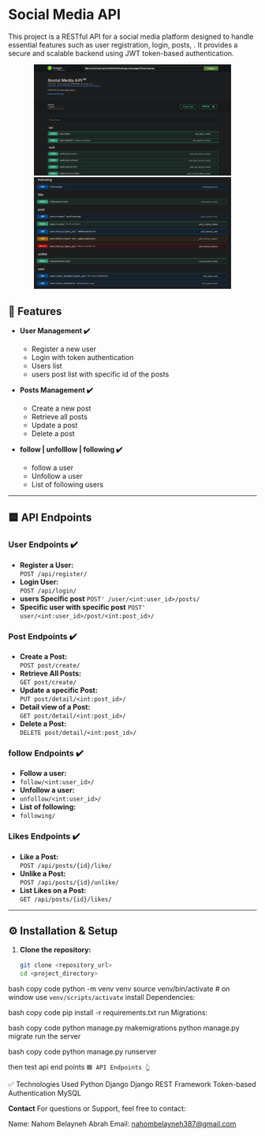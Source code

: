 # Social Media API

This project is a RESTful API for a social media platform designed to handle essential features such as user registration, login, posts, . It provides a secure and scalable backend using JWT token-based authentication.


<p align="center">
   <img src="https://github.com/NAHOM902/Social_Media_Api/blob/main/image_2025-04-11_16-23-15.png?raw=true" alt="image 1" width="400"/>
   <img src="https://github.com/NAHOM902/Social_Media_Api/blob/main/image_2025-04-11_16-24-10.png?raw=true" alt="image 2" width="400"/>
</p>


## 📌 Features

- **User Management ✔️**
   - Register a new user
   - Login with token authentication
   - Users list
   - users post list with specific id of the posts
- **Posts Management ✔️**
   - Create a new post
   - Retrieve all posts
   - Update a post
   - Delete a post

- **follow | unfolllow | following ✔️**
   - follow a user
   - Unfollow a user
   - List of following users

---

## 🟦 API Endpoints

### **User Endpoints ✔️**
- **Register a User:**  
  `POST /api/register/`  
- **Login User:**  
  `POST /api/login/`
- **users Specific post**
  `POST' /user/<int:user_id>/posts/`
- **Specific user with specific post**
  `POST' user/<int:user_id>/post/<int:post_id>/`

### **Post Endpoints ✔️**
- **Create a Post:**  
  `POST post/create/`  
- **Retrieve All Posts:**  
  `GET post/create/`
- **Update a specific Post:**  
  `PUT post/detail/<int:post_id>/`
- **Detail view of a Post:**  
  `GET post/detail/<int:post_id>/`
- **Delete a Post:**  
  `DELETE post/detail/<int:post_id>/`

### **follow Endpoints ✔️**
- **Follow a user:**
- `follow/<int:user_id>/`
- **Unfollow a user:**
- `unfollow/<int:user_id>/`
- **List of following:**
- `following/`


### **Likes Endpoints ✔️**
- **Like a Post:**  
  `POST /api/posts/{id}/like/`  
- **Unlike a Post:**  
  `POST /api/posts/{id}/unlike/`  
- **List Likes on a Post:**  
  `GET /api/posts/{id}/likes/`

---

## ⚙️ Installation & Setup

1. **Clone the repository:**
   ```bash
   git clone <repository_url>
   cd <project_directory>

bash 
copy code
python -m venv venv
source venv/bin/activate   # on window use `venv/scripts/activate`
install Dependencies:


bash 
copy code
pip install -r requirements.txt
run Migrations:

bash 
copy code
python manage.py makemigrations
python manage.py migrate
run the server

bash 
copy code
python manage.py runserver
 
then test api end points `🟦 API Endpoints 👆`


✅ Technologies Used
Python
Django
Django REST Framework
Token-based Authentication
MySQL

**Contact**
For questions or Support, feel free to contact:

Name: Nahom Belayneh Abrah
Email: nahombelayneh387@gmail.com
